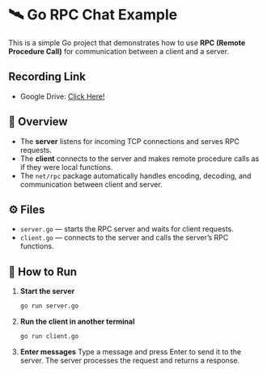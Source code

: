 # 🛰️ Go RPC Chat Example

This is a simple Go project that demonstrates how to use **RPC (Remote Procedure Call)** for communication between a client and a server.

## Recording Link
- Google Drive: [Click Here!](https://drive.google.com/file/d/1pNZOylBWN6v6ypiEDr_PuyPvmCPsG-b3/view?usp=sharing)

## 📘 Overview
- The **server** listens for incoming TCP connections and serves RPC requests.
- The **client** connects to the server and makes remote procedure calls as if they were local functions.
- The `net/rpc` package automatically handles encoding, decoding, and communication between client and server.

## ⚙️ Files
- `server.go` — starts the RPC server and waits for client requests.
- `client.go` — connects to the server and calls the server’s RPC functions.

## 🚀 How to Run

1. **Start the server**
   ```bash
   go run server.go


2. **Run the client in another terminal**
   ```bash
   go run client.go

3. **Enter messages**
    Type a message and press Enter to send it to the server.
    The server processes the request and returns a response.